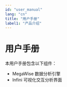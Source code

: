 ```yaml
---
id: "user_manual"
lang: "cn"
title: "用户手册"
label1: "产品介绍"
---
```



# 用户手册

本用户手册包含以下组件：
* MegaWise 数据分析引擎
* Infini 可视化交互分析界面
